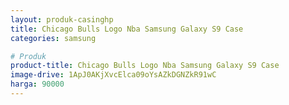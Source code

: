 ```yaml
---
layout: produk-casinghp
title: Chicago Bulls Logo Nba Samsung Galaxy S9 Case
categories: samsung

# Produk
product-title: Chicago Bulls Logo Nba Samsung Galaxy S9 Case
image-drive: 1ApJ0AKjXvcElca09oYsAZkDGNZkR91wC
harga: 90000
---
```

